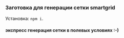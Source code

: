 ### Заготовка для генерации сетки smartgrid

Установка: ```npm i```.

#### экспресс генерация сетки в полевых условиях :-)  